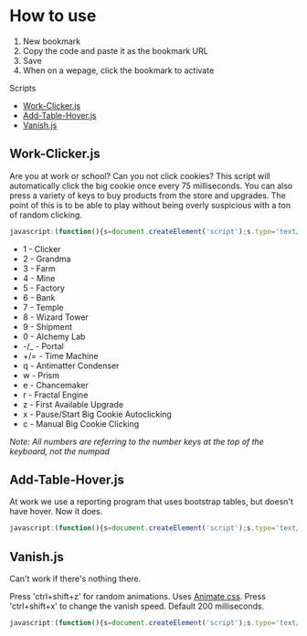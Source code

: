 # How to use

1. New bookmark
2. Copy the code and paste it as the bookmark URL
3. Save
4. When on a wepage, click the bookmark to activate

Scripts

* [Work-Clicker.js](https://github.com/scaratozzolo/scaratozzolo.github.io/tree/master/Bookmarklets#work-clickerjs)
* [Add-Table-Hover.js](https://github.com/scaratozzolo/scaratozzolo.github.io/tree/master/Bookmarklets#add-table-hoverjs)
* [Vanish.js](https://github.com/scaratozzolo/scaratozzolo.github.io/tree/master/Bookmarklets#vanishjs)


## Work-Clicker.js

Are you at work or school? Can you not click cookies? This script will automatically click the big cookie once every 75 milliseconds. You can also press a variety of keys to buy products from the store and upgrades. The point of this is to be able to play without being overly suspicious with a ton of random clicking.

```javascript
javascript:(function(){s=document.createElement('script');s.type='text/javascript';s.src='https://scaratozzolo.github.io/Bookmarklets/Work-Clicker.js?v='+parseInt(Math.random()*99999999);document.body.appendChild(s);})();
```

* 1 - Clicker
* 2 - Grandma
* 3 - Farm
* 4 - Mine
* 5 - Factory
* 6 - Bank
* 7 - Temple
* 8 - Wizard Tower
* 9 - Shipment
* 0 - Alchemy Lab
* -/_ - Portal
* +/= - Time Machine
* q - Antimatter Condenser
* w - Prism
* e - Chancemaker
* r - Fractal Engine
* z - First Available Upgrade
* x - Pause/Start Big Cookie Autoclicking
* c - Manual Big Cookie Clicking

*Note: All numbers are referring to the number keys at the top of the keyboard, not the numpad*

## Add-Table-Hover.js

At work we use a reporting program that uses bootstrap tables, but doesn't have hover. Now it does.

```javascript
javascript:(function(){s=document.createElement('script');s.type='text/javascript';s.src='https://scaratozzolo.github.io/Bookmarklets/Add-Table-Hover.js?v='+parseInt(Math.random()*99999999);document.body.appendChild(s);})();
```

## Vanish.js

Can't work if there's nothing there.

Press 'ctrl+shift+z' for random animations. Uses [Animate.css](https://daneden.github.io/animate.css/).
Press 'ctrl+shift+x' to change the vanish speed. Default 200 milliseconds.

```javascript
javascript:(function(){s=document.createElement('script');s.type='text/javascript';s.src='https://scaratozzolo.github.io/Bookmarklets/Vanish.js?v='+parseInt(Math.random()*99999999);document.body.appendChild(s);})();
```
